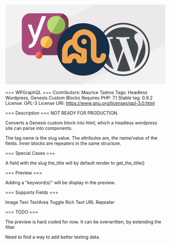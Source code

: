 ![WPGraphQl Clarity](./banner.png)

=== WPGraphQL ===
Contributors: Maurice Tadros
Tags: Headless Wordpress, Genesis Custom Blocks
Requires PHP: 7.1
Stable tag: 0.9.2
License: GPL-3
License URI: https://www.gnu.org/licenses/gpl-3.0.html

=== Description ===
NOT READY FOR PRODUCTION.

Converts a Genesis custom block into html, which a headless wordpress site can parse into components.

The tag name is the slug value. The attributes are, the name/value of the fields. Inner blocks are repeaters in the same structure.

=== Special Cases ===

A field with the slug the_title will by default render to get_the_title()

=== Preview ===

Adding a "keyword(s)" will be display in the preview.

=== Supports Fields ===

Image
Text
TextArea
Toggle
Rich Text
URL
Repeater

=== TODO ===

The preview is hard coded for now. It can be overwritten, by extending the filter

Need to find a way to add better testing data.
